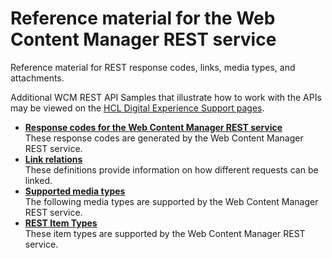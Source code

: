 # Reference material for the Web Content Manager REST service

Reference material for REST response codes, links, media types, and attachments.

Additional WCM REST API Samples that illustrate how to work with the APIs may be viewed on the [HCL Digital Experience Support pages](https://support.hcltechsw.com/csm).

-   **[Response codes for the Web Content Manager REST service](../wcm/wcm_rest_response_codes.md)**  
These response codes are generated by the Web Content Manager REST service.
-   **[Link relations](../wcm/wcm_rest_link_relations.md)**  
These definitions provide information on how different requests can be linked.
-   **[Supported media types](../wcm/wcm_rest_media_types.md)**  
The following media types are supported by the Web Content Manager REST service.
-   **[REST Item Types](../wcm/wcm_rest_item_types.md)**  
These item types are supported by the Web Content Manager REST service.


